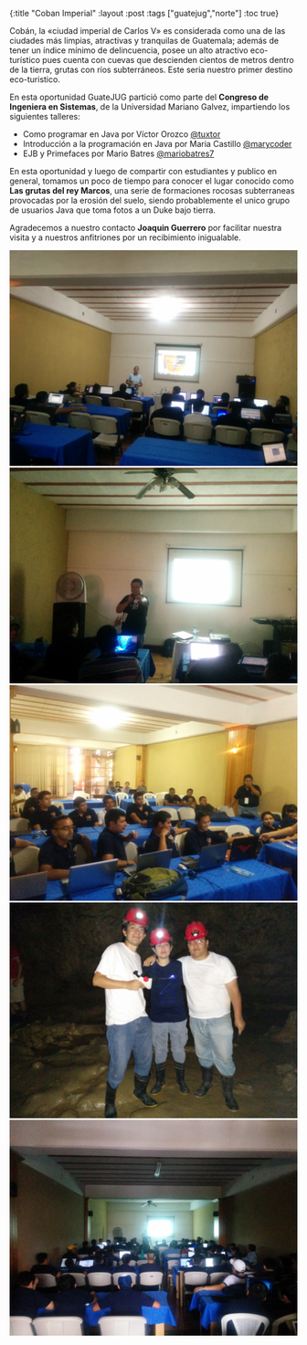 {:title "Coban Imperial"
 :layout :post
 :tags  ["guatejug","norte"]
 :toc true}

Cobán, la «ciudad imperial de Carlos V» es considerada como una de las ciudades más limpias, atractivas y tranquilas de Guatemala; además de tener un índice mínimo de delincuencia, posee un alto atractivo eco-turístico pues cuenta con cuevas que descienden cientos de metros dentro de la tierra, grutas con ríos subterráneos. Este seria nuestro primer destino eco-turistico.

En esta oportunidad GuateJUG partició como parte del **Congreso de Ingeniera en Sistemas**, de la Universidad Mariano Galvez, impartiendo los siguientes talleres:

* Como programar en Java por Víctor Orozco [@tuxtor](https://twitter.com/tuxtor)
* Introducción a la programación en Java por Maria Castillo [@marycoder](https://twitter.com/marycoder)
* EJB y Primefaces por Mario Batres [@mariobatres7](https://twitter.com/mariobatres7)

En esta oportunidad y luego de compartir con estudiantes y publico en general, tomamos un poco de tiempo para conocer el lugar conocido como **Las grutas del rey Marcos**, una serie de formaciones rocosas subterraneas provocadas por la erosión del suelo, siendo probablemente el unico grupo de usuarios Java que toma fotos a un Duke bajo tierra.

Agradecemos a nuestro contacto **Joaquin Guerrero** por facilitar nuestra visita y a nuestros anfitriones por un recibimiento inigualable.

<div class="fotorama">
<img src="../../img/posts/tour-coban/1.jpg">
<img src="../../img/posts/tour-coban/2.jpg">
<img src="../../img/posts/tour-coban/3.jpg">
<img src="../../img/posts/tour-coban/4.jpg">
<img src="../../img/posts/tour-coban/5.jpg">
</div>